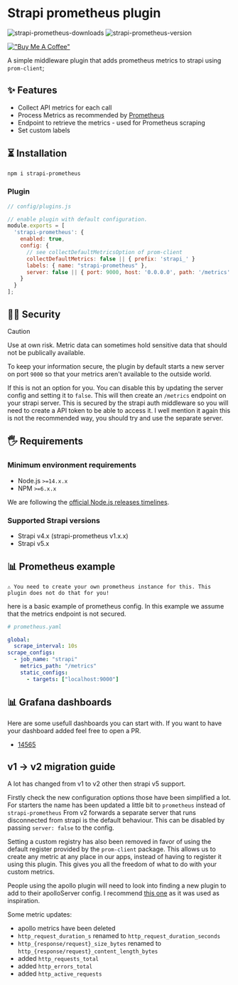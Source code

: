 # Strapi prometheus plugin

![strapi-prometheus-downloads](https://img.shields.io/npm/dt/strapi-prometheus.svg?maxAge=3600)
![strapi-prometheus-version](https://img.shields.io/npm/v/strapi-prometheus?maxAge=3600)

[!["Buy Me A Coffee"](https://www.buymeacoffee.com/assets/img/custom_images/orange_img.png)](https://www.buymeacoffee.com/xanderd)

A simple middleware plugin that adds prometheus metrics to strapi using `prom-client`;

## ✨ Features

- Collect API metrics for each call
- Process Metrics as recommended by [Prometheus](https://prometheus.io/docs/instrumenting/writing_clientlibs/#standard-and-runtime-collectors)
- Endpoint to retrieve the metrics - used for Prometheus scraping
- Set custom labels

## ⏳ Installation

```bash
npm i strapi-prometheus
```

### Plugin

```js
// config/plugins.js

// enable plugin with default configuration.
module.exports = [
  'strapi-prometheus': {
    enabled: true,
    config: {
      // see collectDefaultMetricsOption of prom-client
      collectDefaultMetrics: false || { prefix: 'strapi_' }
      labels: { name: "strapi-prometheus" },
      server: false || { port: 9000, host: '0.0.0.0', path: '/metrics' }
    }
  }
];
```
## 👮‍♀️ Security

> [!CAUTION]
> Use at own risk. Metric data can sometimes hold sensitive data that should not be publically available.

To keep your information secure, the plugin by default starts a new server on port `9000` so that your metrics aren't available to the outside world.

If this is not an option for you. You can disable this by updating the server config and setting it to `false`. This will then create an `/metrics` endpoint on your strapi server. This is secured by the strapi auth middleware so you will need to create a API token to be able to access it. I well mention it again this is not the recommended way, you should try and use the separate server.

## 🖐 Requirements

### Minimum environment requirements

- Node.js `>=14.x.x`
- NPM `>=6.x.x`

We are following the [official Node.js releases timelines](https://nodejs.org/en/about/releases/).

### Supported Strapi versions

- Strapi v4.x (strapi-prometheus v1.x.x)
- Strapi v5.x

## 📊 Prometheus example

`⚠️ You need to create your own prometheus instance for this. This plugin does not do that for you!`

here is a basic example of prometheus config. In this example we assume that the metrics endpoint is not secured.

```yml
# prometheus.yaml

global:
  scrape_interval: 10s
scrape_configs:
  - job_name: "strapi"
    metrics_path: "/metrics"
    static_configs:
      - targets: ["localhost:9000"]
```

## 📊 Grafana dashboards

Here are some usefull dashboards you can start with. If you want to have your dashboard added feel free to open a PR.

- [14565](https://grafana.com/grafana/dashboards/14565)

## v1 -> v2 migration guide

A lot has changed from v1 to v2 other then strapi v5 support.

Firstly check the new configuration options those have been simplified a lot.
For starters the name has been updated a little bit to `prometheus` instead of `strapi-prometheus`
From v2 forwards a separate server that runs disconnected from strapi is the default behaviour. This can be disabled by passing `server: false` to the config.

Setting a custom registry has also been removed in favor of using the default register provided by the `prom-client` package. This allows us to create any metric at any place in our apps, instead of having to register it using this plugin. This gives you all the freedom of what to do with your custom metrics.

People using the apollo plugin will need to look into finding a new plugin to add to their apolloServer config. I recommend [this one](https://github.com/bfmatei/apollo-prometheus-exporter) as it was used as inspiration.

Some metric updates:

- apollo metrics have been deleted
- `http_request_duration_s` renamed to `http_request_duration_seconds`
- `http_{response/request}_size_bytes` renamed to `http_{response/request}_content_length_bytes`
- added `http_requests_total`
- added `http_errors_total`
- added `http_active_requests`
